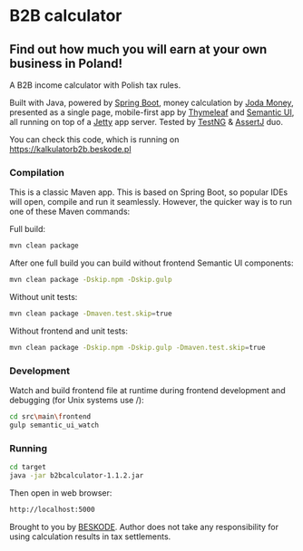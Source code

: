 # B2B calculator
## Find out how much you will earn at your own business in Poland!
A B2B income calculator with Polish tax rules. 

Built with Java, powered by [Spring Boot](https://spring.io/projects/spring-boot), money calculation by [Joda Money](https://www.joda.org/joda-money/), presented as a single page, mobile-first app by [Thymeleaf](https://www.thymeleaf.org/) and [Semantic UI](https://semantic-ui.com/), all running on top of a [Jetty](http://www.eclipse.org/jetty/) app server.
Tested by [TestNG](http://testng.org) & [AssertJ](http://joel-costigliola.github.io/assertj) duo.

You can check this code, which is running on https://kalkulatorb2b.beskode.pl

### Compilation
This is a classic Maven app. This is based on Spring Boot, so popular IDEs will open, compile and run it seamlessly.
However, the quicker way is to run one of these Maven commands:

Full build:
```sh
mvn clean package
```

After one full build you can build without frontend Semantic UI components:
```sh
mvn clean package -Dskip.npm -Dskip.gulp
```

Without unit tests:
```sh
mvn clean package -Dmaven.test.skip=true
```

Without frontend and unit tests:
```sh
mvn clean package -Dskip.npm -Dskip.gulp -Dmaven.test.skip=true
```

### Development
Watch and build frontend file at runtime during frontend development and debugging (for Unix systems use /):
```sh
cd src\main\frontend
gulp semantic_ui_watch
```

### Running
```sh
cd target
java -jar b2bcalculator-1.1.2.jar
```
Then open in web browser:
```sh
http://localhost:5000
```



Brought to you by [BESKODE](https://beskode.pl).
Author does not take any responsibility for using calculation results in tax settlements.
